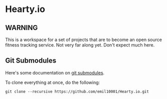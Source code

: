 # Hearty.io

## WARNING

This is a workspace for a set of projects that are to become an open source fitness tracking service. Not very far along yet. Don't expect much here.

## Git Submodules

Here's some documentation on [git submodules](http://git-scm.com/book/en/Git-Tools-Submodules).

To clone everything at once, do the following:

    git clone --recursive https://github.com/emil10001/Hearty.io.git